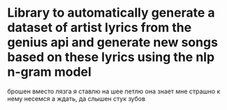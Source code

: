 # Library to automatically generate a dataset of artist lyrics from the genius api and generate new songs based on these lyrics using the nlp n-gram model

брошен вместо лязга
я ставлю на шее петлю
она знает мне страшно
к нему несемся
а ждать, да слышен стук зубов
